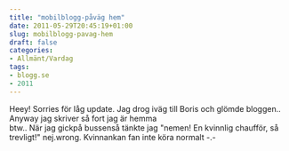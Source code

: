 ```yaml
---
title: "mobilblogg-påväg hem"
date: 2011-05-29T20:45:19+01:00
slug: mobilblogg-pavag-hem
draft: false
categories:
- Allmänt/Vardag
tags:
- blogg.se
- 2011
---
```

Heey! Sorries för låg update. Jag drog iväg till Boris och glömde bloggen.. Anyway jag skriver så fort jag är hemma  
btw.. När jag gickpå bussenså tänkte jag "nemen! En kvinnlig chaufför, så trevligt!" nej.wrong. Kvinnankan fan inte köra normalt -.-